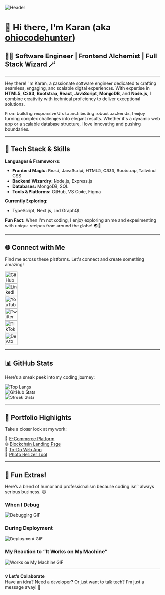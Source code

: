 ![Header](https://pbs.twimg.com/media/GJ7fazNXcAAIP7z?format=jpg&name=small)

# 👋 Hi there, I'm Karan (aka [ohiocodehunter](https://karan-och.netlify.app))

## 👨‍💻 Software Engineer | Frontend Alchemist | Full Stack Wizard 🪄

---

Hey there! I'm Karan, a passionate software engineer dedicated to crafting seamless, engaging, and scalable digital experiences. With expertise in **HTML5**, **CSS3**, **Bootstrap**, **React**, **JavaScript**, **MongoDB**, and **Node.js**, I combine creativity with technical proficiency to deliver exceptional solutions.

From building responsive UIs to architecting robust backends, I enjoy turning complex challenges into elegant results. Whether it's a dynamic web app or a scalable database structure, I love innovating and pushing boundaries.

---

## 🚀 Tech Stack & Skills

**Languages & Frameworks:**  
- **Frontend Magic:** React, JavaScript, HTML5, CSS3, Bootstrap, Tailwind CSS  
- **Backend Wizardry:** Node.js, Express.js  
- **Databases:** MongoDB, SQL  
- **Tools & Platforms:** GitHub, VS Code, Figma  

**Currently Exploring:**  
- TypeScript, Next.js, and GraphQL  

**Fun Fact:** When I'm not coding, I enjoy exploring anime and experimenting with unique recipes from around the globe! 🌏🍣  

---

## 🌐 Connect with Me
Find me across these platforms. Let's connect and create something amazing!  

[<img src="https://cdn.jsdelivr.net/npm/simple-icons@3.0.1/icons/github.svg" alt="GitHub" height="40">](https://github.com/ohiocodehunter)  
[<img src="https://cdn.jsdelivr.net/npm/simple-icons@3.0.1/icons/linkedin.svg" alt="LinkedIn" height="40">](https://www.linkedin.com/in/ohiocodehunter/)  
[<img src="https://cdn.jsdelivr.net/npm/simple-icons@3.0.1/icons/youtube.svg" alt="YouTube" height="40">](https://www.youtube.com/@KenSan)  
[<img src="https://cdn.jsdelivr.net/npm/simple-icons@3.0.1/icons/twitter.svg" alt="Twitter" height="40">](https://twitter.com/karandevloper)  
[<img src="https://cdn.jsdelivr.net/npm/simple-icons@3.0.1/icons/tiktok.svg" alt="TikTok" height="40">](https://www.tiktok.com/@ohiocodehunter)  
[<img src="https://cdn.jsdelivr.net/npm/simple-icons@3.0.1/icons/dev-dot-to.svg" alt="Dev.to" height="40">](https://dev.to/ohiocodehunter)  

---

## 📊 GitHub Stats
Here’s a sneak peek into my coding journey:  

![Top Langs](https://github-readme-stats.vercel.app/api/top-langs/?username=ohiocodehunter&layout=compact&theme=radical)  
![GitHub Stats](https://github-readme-stats.vercel.app/api?username=ohiocodehunter&show_icons=true&theme=radical)  
![Streak Stats](https://github-readme-streak-stats.herokuapp.com/?user=ohiocodehunter&theme=radical)  

---

## 🎯 Portfolio Highlights
Take a closer look at my work:  

🛒 [E-Commerce Platform](https://karan-och.netlify.app/projects/ecommerce)  
🌐 [Blockchain Landing Page](https://karan-och.netlify.app/projects/blockchain)  
📝 [To-Do Web App](https://karan-och.netlify.app/projects/todo)  
🔧 [Photo Resizer Tool](https://karan-och.netlify.app/projects/photo-resizer)  

---

## 🌟 Fun Extras!
Here’s a blend of humor and professionalism because coding isn’t always serious business. 😄  

### When I Debug  
![Debugging GIF](https://media.giphy.com/media/l4FGI8GoTL7N4DsyI/giphy.gif)  

### During Deployment  
![Deployment GIF](https://media.giphy.com/media/3o7abKhOpu0NwenH3O/giphy.gif)  

### My Reaction to “It Works on My Machine”  
![Works on My Machine GIF](https://media.giphy.com/media/26AHONQ79FdWZhAI0/giphy.gif)  

---

**💡 Let’s Collaborate**  
Have an idea? Need a developer? Or just want to talk tech? I'm just a message away! 🚀  
